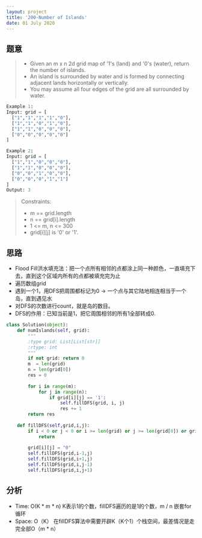 ```yaml
---
layout: project
title: '200-Number of Islands'
date: 01 July 2020
---
```


## 题意
> - Given an m x n 2d grid map of '1's (land) and '0's (water), return the number of islands.
> - An island is surrounded by water and is formed by connecting adjacent lands horizontally or vertically. 
> - You may assume all four edges of the grid are all surrounded by water.

~~~python
Example 1:
Input: grid = [
  ["1","1","1","1","0"],
  ["1","1","0","1","0"],
  ["1","1","0","0","0"],
  ["0","0","0","0","0"]
]

Example 2:
Input: grid = [
  ["1","1","0","0","0"],
  ["1","1","0","0","0"],
  ["0","0","1","0","0"],
  ["0","0","0","1","1"]
]
Output: 3
~~~

> Constraints:
> - m == grid.length
> - n == grid[i].length
> - 1 <= m, n <= 300
> - grid[i][j] is '0' or '1'.

## 思路
- Flood Fill洪水填充法：把一个点所有相邻的点都涂上同一种颜色，一直填充下去，直到这个区域内所有的点都被填充完为止
- 遍历数组grid
- 遇到一个1，用DFS把周围都标记为0 -> 一个点与其它陆地相连相当于一个岛，直到遇见水
- 对DFS的次数进行count，就是岛的数目。
- DFS的作用：已知当前是1，把它周围相邻的所有1全部转成0.

~~~python
class Solution(object):
    def numIslands(self, grid):
        """
        :type grid: List[List[str]]
        :rtype: int
        """
        if not grid: return 0
        m  = len(grid)
        n = len(grid[0])
        res = 0
        
        for i in range(m):
            for j in range(n):
                if grid[i][j] == '1':
                    self.fillDFS(grid, i, j)
                    res += 1
        return res
    
    def fillDFS(self,grid,i,j):
        if i < 0 or j < 0 or i >= len(grid) or j >= len(grid[0]) or grid[i][j]=="0":
            return 
        
        grid[i][j] = "0"
        self.fillDFS(grid,i-1,j)
        self.fillDFS(grid,i+1,j)
        self.fillDFS(grid,i,j-1)
        self.fillDFS(grid,i,j+1)     
~~~

## 分析
- Time: O(K * m * n)  K表示1的个数，fillDFS遍历的是1的个数，m / n 嵌套for循环
- Space: O（K） 在fillDFS算法中需要开辟K（K个1）个栈空间，最差情况是走完全部O（m * n）
